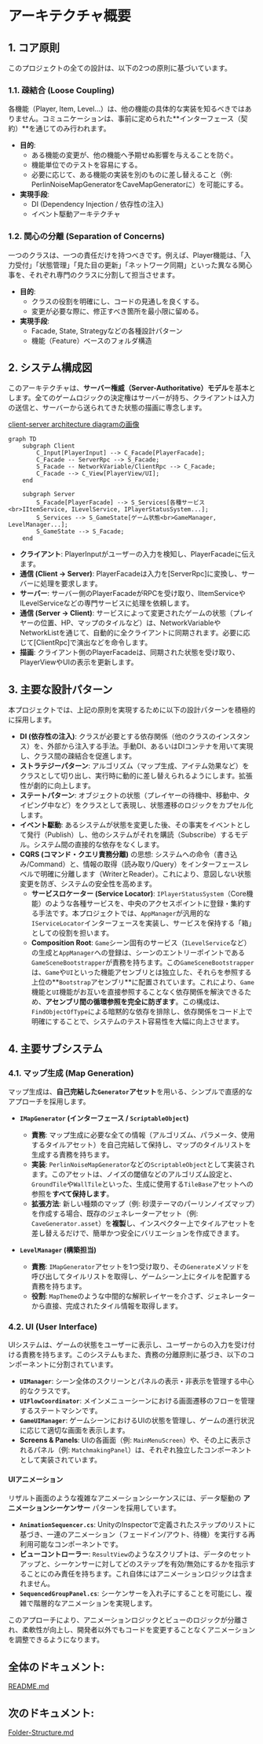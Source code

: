 # **アーキテクチャ概要**

## **1\. コア原則**

このプロジェクトの全ての設計は、以下の2つの原則に基づいています。

### **1.1. 疎結合 (Loose Coupling)**

各機能（Player, Item, Level...）は、他の機能の具体的な実装を知るべきではありません。コミュニケーションは、事前に定められた\*\*インターフェース（契約）\*\*を通じてのみ行われます。

* **目的**:  
  * ある機能の変更が、他の機能へ予期せぬ影響を与えることを防ぐ。  
  * 機能単位でのテストを容易にする。  
  * 必要に応じて、ある機能の実装を別のものに差し替えること（例: PerlinNoiseMapGeneratorをCaveMapGeneratorに）を可能にする。  
* **実現手段**:  
  * DI (Dependency Injection / 依存性の注入)  
  * イベント駆動アーキテクチャ

### **1.2. 関心の分離 (Separation of Concerns)**

一つのクラスは、一つの責任だけを持つべきです。例えば、Player機能は、「入力受付」「状態管理」「見た目の更新」「ネットワーク同期」といった異なる関心事を、それぞれ専門のクラスに分割して担当させます。

* **目的**:  
  * クラスの役割を明確にし、コードの見通しを良くする。  
  * 変更が必要な際に、修正すべき箇所を最小限に留める。  
* **実現手段**:  
  * Facade, State, Strategyなどの各種設計パターン  
  * 機能（Feature）ベースのフォルダ構造

## **2\. システム構成図**

このアーキテクチャは、**サーバー権威（Server-Authoritative）モデル**を基本とします。全てのゲームロジックの決定権はサーバーが持ち、クライアントは入力の送信と、サーバーから送られてきた状態の描画に専念します。

[client-server architecture diagramの画像](./docs/client-server-model.jpg)
```mermaid
graph TD  
    subgraph Client  
        C_Input[PlayerInput] --> C_Facade[PlayerFacade];  
        C_Facade -- ServerRpc --> S_Facade;  
        S_Facade -- NetworkVariable/ClientRpc --> C_Facade;  
        C_Facade --> C_View[PlayerView/UI];  
    end
    
    subgraph Server  
        S_Facade[PlayerFacade] --> S_Services[各種サービス<br>IItemService, ILevelService, IPlayerStatusSystem...];  
        S_Services --> S_GameState[ゲーム状態<br>GameManager, LevelManager...];  
        S_GameState --> S_Facade;  
    end
```
* **クライアント**: PlayerInputがユーザーの入力を検知し、PlayerFacadeに伝えます。  
* **通信 (Client \-\> Server)**: PlayerFacadeは入力を\[ServerRpc\]に変換し、サーバーに処理を要求します。  
* **サーバー**: サーバー側のPlayerFacadeがRPCを受け取り、IItemServiceやILevelServiceなどの専門サービスに処理を依頼します。  
* **通信 (Server \-\> Client)**: サービスによって変更されたゲームの状態（プレイヤーの位置、HP、マップのタイルなど）は、NetworkVariableやNetworkListを通じて、自動的に全クライアントに同期されます。必要に応じて\[ClientRpc\]で演出などを命令します。  
* **描画**: クライアント側のPlayerFacadeは、同期された状態を受け取り、PlayerViewやUIの表示を更新します。

## **3\. 主要な設計パターン**

本プロジェクトでは、上記の原則を実現するために以下の設計パターンを積極的に採用します。

* **DI (依存性の注入)**: クラスが必要とする依存関係（他のクラスのインスタンス）を、外部から注入する手法。手動DI、あるいはDIコンテナを用いて実現し、クラス間の疎結合を促進します。  
* **ストラテジーパターン**: アルゴリズム（マップ生成、アイテム効果など）をクラスとして切り出し、実行時に動的に差し替えられるようにします。拡張性が劇的に向上します。  
* **ステートパターン**: オブジェクトの状態（プレイヤーの待機中、移動中、タイピング中など）をクラスとして表現し、状態遷移のロジックをカプセル化します。  
* **イベント駆動**: あるシステムが状態を変更した後、その事実をイベントとして発行（Publish）し、他のシステムがそれを購読（Subscribe）するモデル。システム間の直接的な依存をなくします。  
* **CQRS (コマンド・クエリ責務分離)** の思想: システムへの命令（書き込み/Command）と、情報の取得（読み取り/Query）をインターフェースレベルで明確に分離します（WriterとReader）。これにより、意図しない状態変更を防ぎ、システムの安全性を高めます。
  * **サービスロケーター (Service Locator)**: `IPlayerStatusSystem`（Core機能）のような各種サービスを、中央のアクセスポイントに登録・集約する手法です。本プロジェクトでは、`AppManager`が汎用的な`IServiceLocator`インターフェースを実装し、サービスを保持する「箱」としての役割を担います。
  * **Composition Root**: `Game`シーン固有のサービス（`ILevelService`など）の生成と`AppManager`への登録は、シーンのエントリーポイントである`GameSceneBootstrapper`が責務を持ちます。この`GameSceneBootstrapper`は、`Game`や`UI`といった機能アセンブリとは独立した、それらを参照する上位の**`Bootstrap`アセンブリ**に配置されています。これにより、`Game`機能と`UI`機能がお互いを直接参照することなく依存関係を解決できるため、**アセンブリ間の循環参照を完全に防ぎます**。この構成は、`FindObjectOfType`による暗黙的な依存を排除し、依存関係をコード上で明確にすることで、システムのテスト容易性を大幅に向上させます。

## **4. 主要サブシステム**

### **4.1. マップ生成 (Map Generation)**
マップ生成は、**自己完結した`Generator`アセット**を用いる、シンプルで直感的なアプローチを採用します。

*   **`IMapGenerator` (インターフェース / `ScriptableObject`)**
    *   **責務**: マップ生成に必要な全ての情報（アルゴリズム、パラメータ、使用するタイルアセット）を自己完結して保持し、マップのタイルリストを生成する責務を持ちます。
    *   **実装**: `PerlinNoiseMapGenerator`などの`ScriptableObject`として実装されます。このアセットは、ノイズの閾値などのアルゴリズム設定と、`GroundTile`や`WallTile`といった、生成に使用する`TileBase`アセットへの参照を**すべて保持します**。
    *   **拡張方法**: 新しい種類のマップ（例: 砂漠テーマのパーリンノイズマップ）を作成する場合、既存のジェネレーターアセット（例: `CaveGenerator.asset`）を**複製**し、インスペクター上でタイルアセットを差し替えるだけで、簡単かつ安全にバリエーションを作成できます。

*   **`LevelManager` (構築担当)**
    *   **責務**: `IMapGenerator`アセットを1つ受け取り、その`Generate`メソッドを呼び出してタイルリストを取得し、ゲームシーン上にタイルを配置する責務を持ちます。
    *   **役割**: `MapTheme`のような中間的な解釈レイヤーを介さず、ジェネレーターから直接、完成されたタイル情報を取得します。

### **4.2. UI (User Interface)**
UIシステムは、ゲームの状態をユーザーに表示し、ユーザーからの入力を受け付ける責務を持ちます。このシステムもまた、責務の分離原則に基づき、以下のコンポーネントに分割されています。

*   **`UIManager`**: シーン全体のスクリーンとパネルの表示・非表示を管理する中心的なクラスです。
*   **`UIFlowCoordinator`**: メインメニューシーンにおける画面遷移のフローを管理するステートマシンです。
*   **`GameUIManager`**: ゲームシーンにおけるUIの状態を管理し、ゲームの進行状況に応じて適切な画面を表示します。
*   **Screens & Panels**: UIの各画面（例: `MainMenuScreen`）や、その上に表示されるパネル（例: `MatchmakingPanel`）は、それぞれ独立したコンポーネントとして実装されています。

#### **UIアニメーション**
リザルト画面のような複雑なアニメーションシーケンスには、データ駆動の **アニメーションシーケンサー** パターンを採用しています。

*   **`AnimationSequencer.cs`**: UnityのInspectorで定義されたステップのリストに基づき、一連のアニメーション（フェードイン/アウト、待機）を実行する再利用可能なコンポーネントです。
*   **ビューコントローラー**: `ResultView`のようなスクリプトは、データのセットアップと、シーケンサーに対してどのステップを有効/無効にするかを指示することにのみ責任を持ちます。これ自体にはアニメーションロジックは含まれません。
*   **`SequencedGroupPanel.cs`**: シーケンサーを入れ子にすることを可能にし、複雑で階層的なアニメーションを実現します。

このアプローチにより、アニメーションロジックとビューのロジックが分離され、柔軟性が向上し、開発者以外でもコードを変更することなくアニメーションを調整できるようになります。

## **全体のドキュメント:**　
[README.md](./README.md)
## **次のドキュメント:** 
[Folder-Structure.md](./Folder-Structure.md)